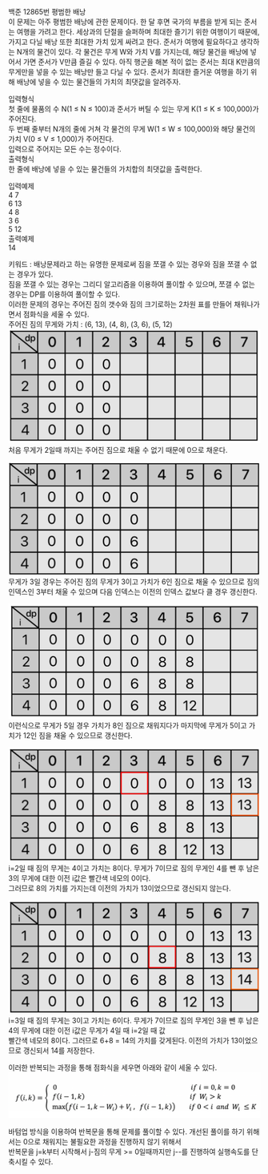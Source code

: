 백준 12865번 평범한 배낭  
이 문제는 아주 평범한 배낭에 관한 문제이다.
한 달 후면 국가의 부름을 받게 되는 준서는 여행을 가려고 한다. 세상과의 단절을 슬퍼하며 최대한 즐기기 위한 여행이기 때문에, 가지고 다닐 배낭 또한 최대한 가치 있게 싸려고 한다.
준서가 여행에 필요하다고 생각하는 N개의 물건이 있다. 각 물건은 무게 W와 가치 V를 가지는데, 해당 물건을 배낭에 넣어서 가면 준서가 V만큼 즐길 수 있다. 아직 행군을 해본 적이 없는 준서는 최대 K만큼의 무게만을 넣을 수 있는 배낭만 들고 다닐 수 있다. 준서가 최대한 즐거운 여행을 하기 위해 배낭에 넣을 수 있는 물건들의 가치의 최댓값을 알려주자.  

입력형식  
첫 줄에 물품의 수 N(1 ≤ N ≤ 100)과 준서가 버틸 수 있는 무게 K(1 ≤ K ≤ 100,000)가 주어진다.   
두 번째 줄부터 N개의 줄에 거쳐 각 물건의 무게 W(1 ≤ W ≤ 100,000)와 해당 물건의 가치 V(0 ≤ V ≤ 1,000)가 주어진다.  
입력으로 주어지는 모든 수는 정수이다.  
출력형식  
한 줄에 배낭에 넣을 수 있는 물건들의 가치합의 최댓값을 출력한다.  

입력예제  
4 7  
6 13  
4 8  
3 6  
5 12  
출력예제  
14  

키워드 : 배낭문제라고 하는 유명한 문제로써 짐을 쪼갤 수 있는 경우와 짐을 쪼갤 수 없는 경우가 있다.  
짐을 쪼갤 수 있는 경우는 그리디 알고리즘을 이용하여 풀이할 수 있으며, 쪼갤 수 없는 경우는 DP를 이용하여 풀이할 수 있다.  
이러한 문제의 경우는 주어진 짐의 갯수와 짐의 크기로하는 2차원 표를 만들어 채워나가면서 점화식을 세울 수 있다.   
주어진 짐의 무게와 가치 : (6, 13), (4, 8), (3, 6), (5, 12)  
![img_1.png](img_1.png)  
처음 무게가 2일때 까지는 주어진 짐으로 채울 수 없기 때문에 0으로 채운다.  

![img.png](img.png)  
무게가 3일 경우는 주어진 짐의 무게가 3이고 가치가 6인 짐으로 채울 수 있으므로 짐의 인덱스인 3부터 채울 수 있으며 다음 인덱스는 이전의 인덱스 값보다 클 경우 갱신한다.  

![img_2.png](img_2.png)  
이런식으로 무게가 5일 경우 가치가 8인 짐으로 채워지다가 마지막에 무게가 5이고 가치가 12인 짐을 채울 수 있으므로 갱신한다.  

![img_3.png](img_3.png)  
i=2일 때 짐의 무게는 4이고 가치는 8이다. 무게가 7이므로 짐의 무게인 4를 뺀 후 남은 3의 무게에 대한 이전 i값은 빨간색 네모의 0이다.  
그러므로 8의 가치를 가지는데 이전의 가치가 13이었으므로 갱신되지 않는다.  

![img_4.png](img_4.png)  
i=3일 때 짐의 무게는 3이고 가치는 6이다. 무게가 7이므로 짐의 무게인 3을 뺀 후 남은 4의 무게에 대한 이전 i값은 무게가 4일 때 i=2일 때 값  
빨간색 네모의 8이다. 그러므로 6+8 = 14의 가치를 갖게된다. 이전의 가치가 13이었으므로 갱신되서 14를 저장한다.  

이러한 반복되는 과정을 통해 점화식을 세우면 아래와 같이 세울 수 있다.  
![img_5.png](img_5.png)  

바텀업 방식을 이용하여 반복문을 통해 문제를 풀이할 수 있다. 개선된 풀이를 하기 위해서는 0으로 채워지는 불필요한 과정을 진행하지 않기 위해서  
반복문을 j=k부터 시작해서 j-짐의 무게 >= 0일때까지만 j--를 진행하여 실행속도를 단축시킬 수 있다.